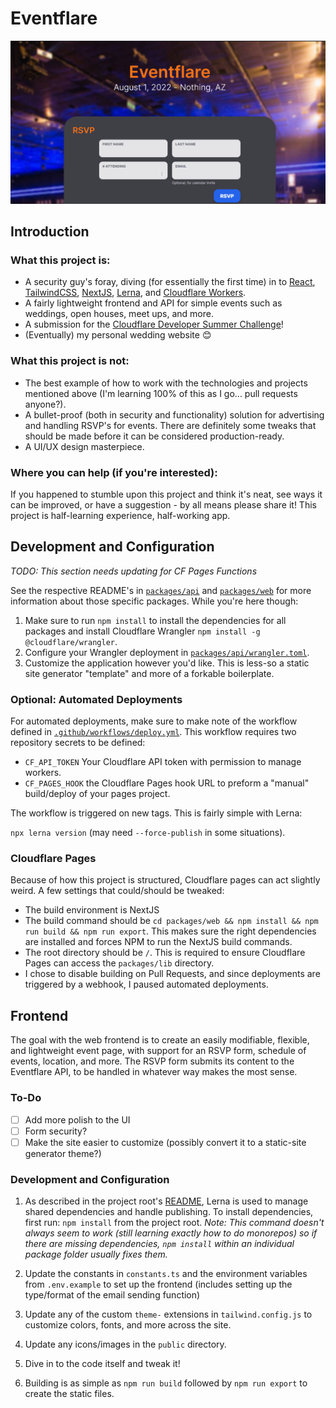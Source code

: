 # Eventflare

![App Overview](https://raw.githubusercontent.com/CS-5/eventflare/main/docs/app.png)

## Introduction

### What this project is:

- A security guy's foray, diving (for essentially the first time) in to [React](https://reactjs.org/), [TailwindCSS](https://tailwindcss.com/), [NextJS](https://nextjs.org/), [Lerna](https://lerna.js.org/), and [Cloudflare Workers](https://workers.cloudflare.com/).
- A fairly lightweight frontend and API for simple events such as weddings, open houses, meet ups, and more.
- A submission for the [Cloudflare Developer Summer Challenge](https://challenge.developers.cloudflare.com/)!
- (Eventually) my personal wedding website 😊

### What this project is not:

- The best example of how to work with the technologies and projects mentioned above (I'm learning 100% of this as I go... pull requests anyone?).
- A bullet-proof (both in security and functionality) solution for advertising and handling RSVP's for events. There are definitely some tweaks that should be made before it can be considered production-ready.
- A UI/UX design masterpiece.

### Where you can help (if you're interested):

If you happened to stumble upon this project and think it's neat, see ways it can be improved, or have a suggestion - by all means please share it! This project is half-learning experience, half-working app.

## Development and Configuration

_TODO: This section needs updating for CF Pages Functions_

See the respective README's in [`packages/api`](https://github.com/CS-5/eventflare/tree/main/packages/api) and [`packages/web`](https://github.com/CS-5/eventflare/tree/main/packages/web) for more information about those specific packages. While you're here though:

1. Make sure to run `npm install` to install the dependencies for all packages and install Cloudflare Wrangler `npm install -g @cloudflare/wrangler`.
2. Configure your Wrangler deployment in [`packages/api/wrangler.toml`](https://github.com/CS-5/eventflare/blob/main/packages/api/wrangler.toml).
3. Customize the application however you'd like. This is less-so a static site generator "template" and more of a forkable boilerplate.

### Optional: Automated Deployments

For automated deployments, make sure to make note of the workflow defined in [`.github/workflows/deploy.yml`](https://github.com/CS-5/eventflare/blob/main/.github/workflows/deploy.yml). This workflow requires two repository secrets to be defined:

- `CF_API_TOKEN` Your Cloudflare API token with permission to manage workers.
- `CF_PAGES_HOOK` the Cloudflare Pages hook URL to preform a "manual" build/deploy of your pages project.

The workflow is triggered on new tags. This is fairly simple with Lerna:

`npx lerna version` (may need `--force-publish` in some situations).

### Cloudflare Pages

Because of how this project is structured, Cloudflare pages can act slightly weird. A few settings that could/should be tweaked:

- The build environment is NextJS
- The build command should be `cd packages/web && npm install && npm run build && npm run export`. This makes sure the right dependencies are installed and forces NPM to run the NextJS build commands.
- The root directory should be `/`. This is required to ensure Cloudflare Pages can access the `packages/lib` directory.
- I chose to disable building on Pull Requests, and since deployments are triggered by a webhook, I paused automated deployments.

## Frontend

The goal with the web frontend is to create an easily modifiable, flexible, and lightweight event page, with support for an RSVP form, schedule of events, location, and more. The RSVP form submits its content to the Eventflare API, to be handled in whatever way makes the most sense.

### To-Do

- [ ] Add more polish to the UI
- [ ] Form security?
- [ ] Make the site easier to customize (possibly convert it to a static-site generator theme?)

### Development and Configuration

1. As described in the project root's [README](https://github.com/CS-5/eventflare), Lerna is used to manage shared dependencies and handle publishing. To install dependencies, first run: `npm install` from the project root. _Note: This command doesn't always seem to work (still learning exactly how to do monorepos) so if there are missing dependencies, `npm install` within an individual package folder usually fixes them._

2. Update the constants in `constants.ts` and the environment variables from `.env.example` to set up the frontend (includes setting up the type/format of the email sending function)

3. Update any of the custom `theme-` extensions in `tailwind.config.js` to customize colors, fonts, and more across the site.

4. Update any icons/images in the `public` directory.

5. Dive in to the code itself and tweak it!

6. Building is as simple as `npm run build` followed by `npm run export` to create the static files.
